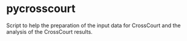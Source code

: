# pycrosscourt
Script to help the preparation of the input data for CrossCourt and the analysis of the CrossCourt results.

